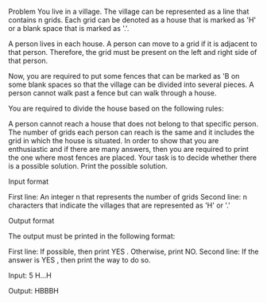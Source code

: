 Problem
You live in a village. The village can be represented as a line that contains n grids. Each grid can be denoted as a house that is marked as 'H' or a blank space that is marked as '.'.

A person lives in each house. A person can move to a grid if it is adjacent to that person. Therefore, the grid must be present on the left and right side of that person.

Now, you are required to put some fences that can be marked as 'B on some blank spaces so that the village can be divided into several pieces. A person cannot walk past a fence but can walk through a house. 

You are required to divide the house based on the following rules:

A person cannot reach a house that does not belong to that specific person.
The number of grids each person can reach is the same and it includes the grid in which the house is situated.
In order to show that you are enthusiastic and if there are many answers, then you are required to print the one where most fences are placed.
Your task is to decide whether there is a possible solution. Print the possible solution.

Input format

First line: An integer n that represents the number of grids
Second line: n characters that indicate the villages that are represented as 'H' or '.'
 
Output format

The output must be printed in the following format:

First line: If possible, then print YES . Otherwise, print NO.
Second line: If the answer is YES , then print the way to do so.

Input:
5
H...H

Output:
HBBBH